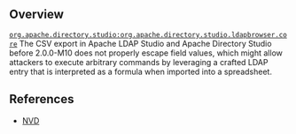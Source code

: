 ## Overview
[`org.apache.directory.studio:org.apache.directory.studio.ldapbrowser.core`](http://search.maven.org/#search%7Cga%7C1%7Ca%3A%22org.apache.directory.studio.ldapbrowser.core%22)
The CSV export in Apache LDAP Studio and Apache Directory Studio before 2.0.0-M10 does not properly escape field values, which might allow attackers to execute arbitrary commands by leveraging a crafted LDAP entry that is interpreted as a formula when imported into a spreadsheet.

## References
- [NVD](https://web.nvd.nist.gov/view/vuln/detail?vulnId=CVE-2015-5349)